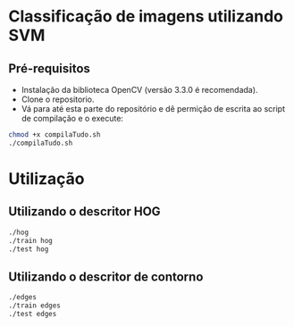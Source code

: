 # Classificação de imagens utilizando SVM

## Pré-requisitos 

* Instalação da biblioteca OpenCV (versão 3.3.0 é recomendada).
* Clone o repositorio.
* Vá para até esta parte do repositório e dê permição de escrita ao script de compilação e o execute:
```sh
chmod +x compilaTudo.sh
./compilaTudo.sh
```

# Utilização

## Utilizando o descritor HOG

```sh
./hog
./train hog
./test hog
```
## Utilizando o descritor de contorno

```sh
./edges
./train edges
./test edges
```


